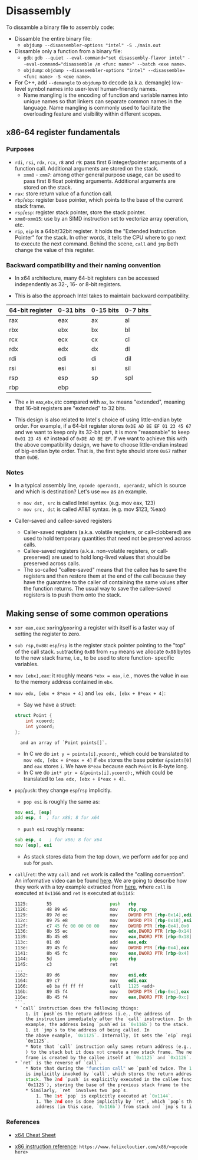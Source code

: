 # Disassembly

To dissamble a binary file to assembly code:

* Dissamble the entire binary file:
    * `objdump --disassembler-options "intel" -S ./main.out`
* Dissamble only a function from a binary file:
    * `gdb`: `gdb --quiet --eval-command="set disassembly-flavor intel" --eval-command="disassemble /m <func name>" --batch <exe name>`.
    * `objdump`: `objdump --disassembler-options "intel" --disassemble=<func name> -S <exe name>`.
* For C++, add `--demangle` to `objdump` to decode (a.k.a. demangle) low-level
symbol names into user-level
human-friendly names.
    * Name mangling is the encoding of function and variable names into unique
    names so that linkers can separate common names in the language. Name
    mangling is commonly used to facilitate the overloading feature and
    visibility within different scopes.

## x86-64 register fundamentals

### Purposes
* `rdi`, `rsi`, `rdx`, `rcx`, `r8` and `r9`: pass first 6 integer/pointer
arguments of a function call. Additional arguments are stored on the stack.
    * `xmm0` - `xmm7`: among other general purpose usage, can be used to pass
    first 8 float pointing arguments. Additional arguments are stored on the
    stack.
* `rax`: store return value of a function call.
* `rbp`/`ebp`: register base pointer, which points to the base of the current
stack frame.
* `rsp`/`esp`: register stack pointer, store the stack pointer.
* `xmm0`-`xmm15`: use by an SIMD instruction set to vectorize array operation, etc.
* `rip`, `eip` is a 64bit/32bit register. It holds the "Extended Instruction
Pointer" for the stack. In other words, it tells the CPU where to go next to
execute the next command. Behind the scene, `call` and `jmp` both change the
value of this register.

### Backward compatibility and their naming convention

* In x64 architecture, many 64-bit registers can be accessed independently as
32-, 16- or 8-bit registers.

* This is also the approach Intel takes to maintain backward compatibility.

| 64-bit register | 0-31 bits   | 0-15 bits  | 0-7 bits   |
| --------------- | ----------- |----------- |----------- |
| rax             | eax         | ax         | al         |
| rbx             | ebx         | bx         | bl         |
| rcx             | ecx         | cx         | cl         |
| rdx             | edx         | dx         | dl         |
| rdi             | edi         | di         | dil        |
| rsi             | esi         | si         | sil        |
| rsp             | esp         | sp         | spl        |
| rbp             | ebp         |            |            |

* The `e` in `eax`,`ebx`,etc compared with `ax`, `bx` means "extended",
meaning that 16-bit registers are "extended" to 32 bits.

* This design is also related to Intel's choice of using little-endian byte
order. For example, if a 64-bit register stores `0xDE AD BE EF 01 23 45 67`
and we want to keep only its 32-bit part, it is more "reasonable" to keep
`0x01 23 45 67` instead of `0xDE AD BE EF`. If we want to achieve this with
the above compatibility design, we have to choose little-endian instead of
big-endian byte order. That is, the first byte should store `0x67` rather
than `0xDE`.

### Notes

* In a typical assembly line, `opcode operand1, operand2`, which is source and
which is destination? Let's use `mov` as an example.
    * `mov dst, src` is called Intel syntax. (e.g. mov eax, 123)
    * `mov src, dst` is called AT&T syntax. (e.g. mov $123, %eax)


* Caller-saved and callee-saved registers

    * Caller-saved registers (a.k.a. volatile registers, or call-clobbered) are
    used to hold temporary quantities that need not be preserved across calls.
    * Callee-saved registers (a.k.a. non-volatile registers, or call-preserved)
    are used to hold long-lived values that should be preserved across calls.
    * The so-called "callee-saved" means that the callee has to save the
    registers and then restore them at the end of the call because they have
    the guarantee to the caller of containing the same values after the
    function returns. The usual way to save the callee-saved registers is
    to push them onto the stack.

## Making sense of some common operations

* `xor eax,eax`: `xor`ing/`pxor`ing a register with itself is a faster way
of setting the register to zero.

* `sub rsp,0x88`: `esp`/`rsp` is the register stack pointer pointing to the
"top" of the call stack. `sub`tracting `0x88` from `rsp` means we allocate
`0x88` bytes to the new stack frame, i.e., to be used to store function-
specific variables.

* `mov [ebx],eax`: it roughly means `*ebx = eax`, i.e., moves the value in
`eax` to the memory address contained in `ebx`.

* `mov edx, [ebx + 8*eax + 4]` and `lea edx, [ebx + 8*eax + 4]`:
    * Say we have a struct:

    ```C
    struct Point {
        int xcoord;
        int ycoord;
    };
    ```

        and an array of `Point points[]`.
    * In C we do `int y = points[i].ycoord;`, which could be translated to
    `mov edx, [ebx + 8*eax + 4]` if `ebx` stores the base pointer `&points[0]`
    and `eax` stores `i`. We have `8*eax` because each `Point` is 8-byte long.
    * In C we do `int* ptr = &(points[i].ycoord);`, which could be translated to
    `lea edx, [ebx + 8*eax + 4]`.

* `pop`/`push`: they change `esp`/`rsp` implicitly.
    * `pop esi` is roughly the same as:

    ```asm
    mov esi, [esp]
    add esp, 4  ; for x86; 8 for x64
    ```

    * `push esi` roughly means:

    ```asm
    sub esp, 4   ; for x86; 8 for x64
    mov [esp], esi 
    ```

    * As stack stores data from the top down, we perform `add` for `pop` and
    `sub` for `push`.

* `call`/`ret`: the way `call` and `ret` work is called the "calling
convention". An informative video can be found
[here](./0_assets/x86-calling-convention.mp4). We are going to describe
how they work with a toy example extracted from [here](./5_function-call/),
where `call` is executed at `0x1166` and `ret` is executed at `0x1145`:
    ```asm
    1125:       55                      push   rbp
    1126:       48 89 e5                mov    rbp,rsp
    1129:       89 7d ec                mov    DWORD PTR [rbp-0x14],edi
    112c:       89 75 e8                mov    DWORD PTR [rbp-0x18],esi
    112f:       c7 45 fc 00 00 00 00    mov    DWORD PTR [rbp-0x4],0x0
    1136:       8b 55 ec                mov    edx,DWORD PTR [rbp-0x14]
    1139:       8b 45 e8                mov    eax,DWORD PTR [rbp-0x18]
    113c:       01 d0                   add    eax,edx
    113e:       89 45 fc                mov    DWORD PTR [rbp-0x4],eax
    1141:       8b 45 fc                mov    eax,DWORD PTR [rbp-0x4]
    1144:       5d                      pop    rbp
    1145:       c3                      ret
    ...
    1162:       89 d6                   mov    esi,edx
    1164:       89 c7                   mov    edi,eax
    1166:       e8 ba ff ff ff          call   1125 <add>
    116b:       89 45 f4                mov    DWORD PTR [rbp-0xc],eax
    116e:       8b 45 f4                mov    eax,DWORD PTR [rbp-0xc]
    ```.
    * `call` instruction does the following things:
        1. it `push`es the return address (i.e., the address of
        the instruction immediately after the `call` instruction. In the
        example, the address being `push`ed is `0x116b`) to the stack.
        1. it `jmp`s to the address of being called. In
        the above example, `0x1125`. Internally, it sets the `eip` register to
        `0x1125`.
        * Note that `call` instruction only saves return address (e.g., `0x116b`
        ) to the stack but it does not create a new stack frame. The new stack
        frame is created by the callee itself at `0x1125` and `0x1126`.
    * `ret` is the reverse of `call`.
        * Note that during the "function call" we `push`ed twice. The 1st `push`
        is implicitly invoked by `call`, which stores the return address to the
        stack. The 2nd `push` is explicitly executed in the callee function (at
        `0x1125`), storing the base of the previous stack frame to the stack.
        * Similarly, `ret` involves two `pop`s.
            1. The 1st `pop` is explicitly executed at `0x1144`.
            1. The 2nd one is done implicitly by `ret`, which `pop`s the return
            address (in this case, `0x116b`) from stack and `jmp`s to it.

### References

* [x64 Cheat Sheet](https://cs.brown.edu/courses/cs033/docs/guides/x64_cheatsheet.pdf)

* [x86 instruction reference](https://www.felixcloutier.com/x86/): `https://www.felixcloutier.com/x86/<opcode here>`
